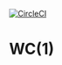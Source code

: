[![CircleCI](https://circleci.com/gh/hoshinotsuyoshi/go-wc.svg?style=svg)](https://circleci.com/gh/hoshinotsuyoshi/go-wc)

# WC(1)
